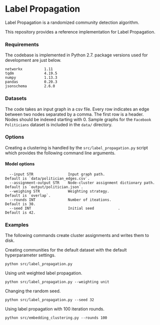 Label Propagation
============================================
<p align="justify">
Label Propagation is a randomized community detection algorithm. 
</p>

This repository provides a reference implementation for Label Propagation.

### Requirements

The codebase is implemented in Python 2.7. package versions used for development are just below.
```
networkx          1.11
tqdm              4.19.5
numpy             1.13.3
pandas            0.20.3
jsonschema        2.6.0
```

### Datasets

The code takes an input graph in a csv file. Every row indicates an edge between two nodes separated by a comma. The first row is a header. Nodes should be indexed starting with 0. Sample graphs for the `Facebook Politicians` dataset is included in the  `data/` directory.

### Options

Creating a clustering is handled by the `src/label_propagation.py` script which provides the following command line arguments.

#### Model options

```
  --input STR                Input graph path.                          Default is `data/politician_edges.csv`.                                     
  --assignment-output STR    Node-cluster assignment dictionary path.   Default is `output/politician.json`.
  --weighing STR             Weighting strategy.                        Default is `overlap`.
  --rounds INT               Number of iteations.                       Default is 30.
  --seed INT                 Initial seed           .                   Default is 42.
```

### Examples

The following commands create cluster assignments and writes them to disk.

Creating communities for the default dataset with the default hyperparameter settings.

```
python src/label_propagation.py
```
Using unit weighted label propagation.

```
python src/label_propagation.py --weighting unit
```

Changing the random seed.

```
python src/label_propagation.py --seed 32
```

Using label propagation with 100 iteration rounds.

```
python src/embedding_clustering.py --rounds 100
```
